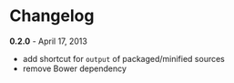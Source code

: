 # Changelog

**0.2.0** - April 17, 2013
* add shortcut for `output` of packaged/minified sources
* remove Bower dependency